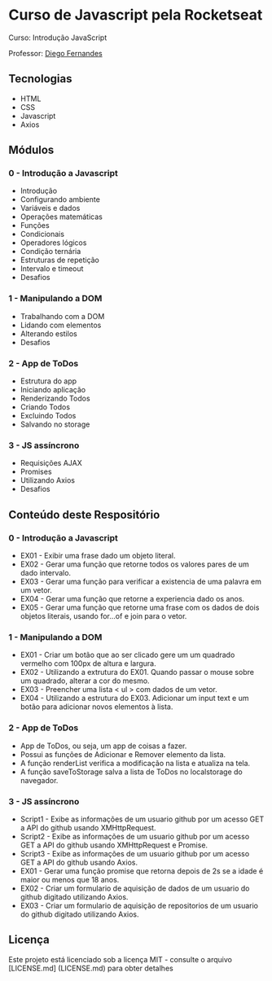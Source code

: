 # Curso de Javascript pela Rocketseat

Curso: Introdução JavaScript

Professor: [Diego Fernandes](https://github.com/diego3g)

## Tecnologias
* HTML
* CSS
* Javascript
* Axios

## Módulos
### 0 - Introdução a Javascript
* Introdução
* Configurando ambiente
* Variáveis e dados
* Operações matemáticas
* Funções
* Condicionais
* Operadores lógicos
* Condição ternária
* Estruturas de repetição
* Intervalo e timeout
* Desafios

### 1 - Manipulando a DOM
* Trabalhando com a DOM
* Lidando com elementos
* Alterando estilos
* Desafios

### 2 - App de ToDos
* Estrutura do app
* Iniciando aplicação
* Renderizando Todos
* Criando Todos
* Excluindo Todos
* Salvando no storage

### 3 - JS assíncrono
* Requisições AJAX
* Promises
* Utilizando Axios
* Desafios

## Conteúdo deste Respositório
### 0 - Introdução a Javascript
* EX01 - Exibir uma frase dado um objeto literal.
* EX02 - Gerar uma função que retorne todos os valores pares de um dado intervalo.
* EX03 - Gerar uma função para verificar a existencia de uma palavra em um vetor.
* EX04 - Gerar uma função que retorne a experiencia dado os anos.
* EX05 - Gerar uma função que retorne uma frase com os dados de dois objetos literais, usando for...of e join para o vetor.
### 1 - Manipulando a DOM
* EX01 - Criar um botão que ao ser clicado gere um um quadrado vermelho com 100px de altura e largura.
* EX02 - Utilizando a extrutura do EX01. Quando passar o mouse sobre um quadrado, alterar a cor do mesmo.
* EX03 - Preencher uma lista < ul > com dados de um vetor.
* EX04 - Utilizando a estrutura do EX03. Adicionar um input text e um botão para adicionar novos elementos à lista.
### 2 - App de ToDos
 * App de ToDos, ou seja, um app de coisas a fazer. 
 * Possui as funções de Adicionar e Remover elemento da lista.
 * A função renderList verifica a modificação na lista e atualiza na tela.
 * A função saveToStorage salva a lista de ToDos no localstorage do navegador.
### 3 - JS assíncrono
* Script1 - Exibe as informações de um usuario github por um acesso GET a API do github usando XMHttpRequest.
* Script2 - Exibe as informações de um usuario github por um acesso GET a API do github usando XMHttpRequest e Promise.
* Script3 - Exibe as informações de um usuario github por um acesso GET a API do github usando Axios.
* EX01 - Gerar uma função promise que retorna depois de 2s se a idade é maior ou menos que 18 anos.
* EX02 - Criar um formulario de aquisição de dados de um usuario do github digitado utilizando Axios.
* EX03 - Criar um formulario de aquisição de repositorios de um usuario do github digitado utilizando Axios.

## Licença

Este projeto está licenciado sob a licença MIT - consulte o arquivo [LICENSE.md] (LICENSE.md) para obter detalhes
